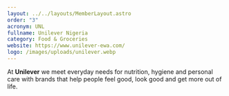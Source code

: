 ```yaml
---
layout: ../../layouts/MemberLayout.astro
order: "3"
acronym: UNL
fullname: Unilever Nigeria
category: Food & Groceries
website: https://www.unilever-ewa.com/
logo: /images/uploads/unilever.webp
---
```

At **Unilever** we meet everyday needs for nutrition, hygiene and personal care with brands that help people feel good, look good and get more out of life.
